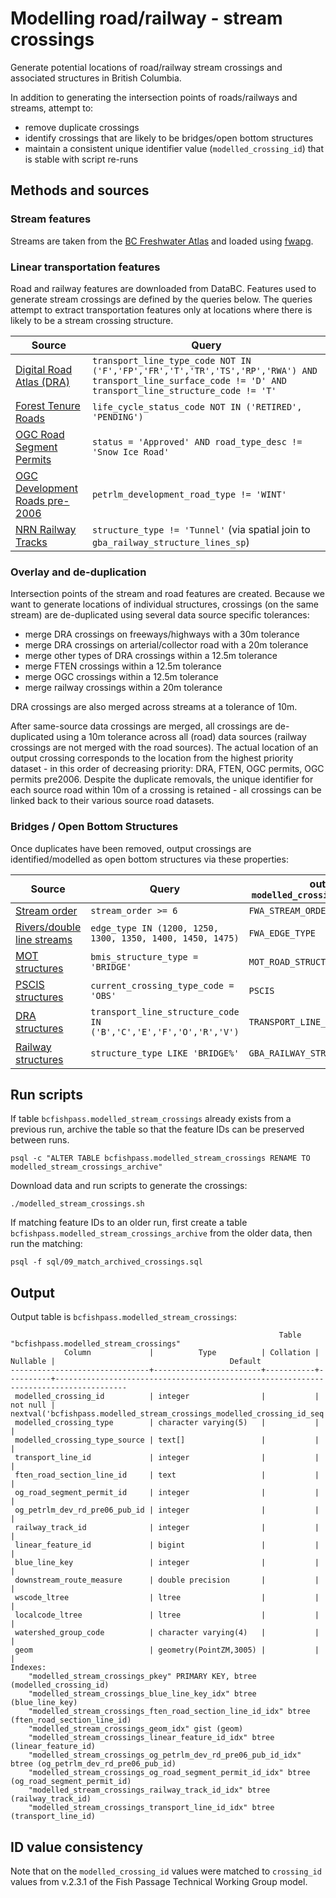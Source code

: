# Modelling road/railway - stream crossings

Generate potential locations of road/railway stream crossings and associated structures in British Columbia.

In addition to generating the intersection points of roads/railways and streams, attempt to:

- remove duplicate crossings
- identify crossings that are likely to be bridges/open bottom structures
- maintain a consistent unique identifier value (`modelled_crossing_id`) that is stable with script re-runs

## Methods and sources

### Stream features

Streams are taken from the [BC Freshwater Atlas](https://catalogue.data.gov.bc.ca/dataset/freshwater-atlas-stream-network) and loaded using [fwapg](https://github.com/smnorris/fwapg).

### Linear transportation features

Road and railway features are downloaded from DataBC. Features used to generate stream crossings are defined by the queries below. The queries attempt to extract transportation features only at locations where there is likely to be a stream crossing structure.

| Source         | Query |
| ------------- | ------------- |
| [Digital Road Atlas (DRA)](https://catalogue.data.gov.bc.ca/dataset/digital-road-atlas-dra-master-partially-attributed-roads)  | `transport_line_type_code NOT IN ('F','FP','FR','T','TR','TS','RP','RWA') AND transport_line_surface_code != 'D' AND transport_line_structure_code != 'T' ` |
| [Forest Tenure Roads](https://catalogue.data.gov.bc.ca/dataset/forest-tenure-road-section-lines)  | `life_cycle_status_code NOT IN ('RETIRED', 'PENDING')` |
| [OGC Road Segment Permits](https://catalogue.data.gov.bc.ca/dataset/oil-and-gas-commission-road-segment-permits)  | `status = 'Approved' AND road_type_desc != 'Snow Ice Road'` |
| [OGC Development Roads pre-2006](https://catalogue.data.gov.bc.ca/dataset/ogc-petroleum-development-roads-pre-2006-public-version) | `petrlm_development_road_type != 'WINT'` |
| [NRN Railway Tracks](https://catalogue.data.gov.bc.ca/dataset/railway-track-line)  | `structure_type != 'Tunnel'` (via spatial join to `gba_railway_structure_lines_sp`) |

### Overlay and de-duplication

Intersection points of the stream and road features are created. Because we want to generate locations of individual structures, crossings (on the same stream) are de-duplicated using several data source specific tolerances:

- merge DRA crossings on freeways/highways with a 30m tolerance
- merge DRA crossings on arterial/collector road with a 20m tolerance
- merge other types of DRA crossings within a 12.5m tolerance
- merge FTEN crossings within a 12.5m tolerance
- merge OGC crossings within a 12.5m tolerance
- merge railway crossings within a 20m tolerance

DRA crossings are also merged across streams at a tolerance of 10m.

After same-source data crossings are merged, all crossings are de-duplicated using a 10m tolerance across all (road) data sources (railway crossings are not merged with the road sources). The actual location of an output crossing corresponds to the location from the highest priority dataset - in this order of decreasing priority: DRA, FTEN, OGC permits, OGC permits pre2006. Despite the duplicate removals, the unique identifier for each source road within 10m of a crossing is retained - all crossings can be linked back to their various source road datasets.

### Bridges / Open Bottom Structures

Once duplicates have been removed, output crossings are identified/modelled as open bottom structures via these properties:

| Source         | Query        | output `modelled_crossing_type_source` |
| ------------- | ------------- | ------------- |
| [Stream order](https://catalogue.data.gov.bc.ca/dataset/freshwater-atlas-stream-network) | `stream_order >= 6` | `FWA_STREAM_ORDER` |
| [Rivers/double line streams](https://catalogue.data.gov.bc.ca/dataset/freshwater-atlas-stream-network)  | `edge_type IN (1200, 1250, 1300, 1350, 1400, 1450, 1475)` | `FWA_EDGE_TYPE` |
| [MOT structures](https://catalogue.data.gov.bc.ca/dataset/ministry-of-transportation-mot-road-structures) | `bmis_structure_type = 'BRIDGE'` | `MOT_ROAD_STRUCTURE_SP` |
| [PSCIS structures](https://catalogue.data.gov.bc.ca/dataset/pscis-assessments) | `current_crossing_type_code = 'OBS'` | `PSCIS` |
| [DRA structures](https://catalogue.data.gov.bc.ca/dataset/digital-road-atlas-dra-master-partially-attributed-roads) | `transport_line_structure_code IN ('B','C','E','F','O','R','V')` | `TRANSPORT_LINE_STRUCTURE_CODE` |
| [Railway structures](https://catalogue.data.gov.bc.ca/dataset/railway-structure-line) | `structure_type LIKE 'BRIDGE%'` | `GBA_RAILWAY_STRUCTURE_LINES_SP` |


## Run scripts

If table `bcfishpass.modelled_stream_crossings` already exists from a previous run, archive the table so that the feature IDs can be preserved between runs.

    psql -c "ALTER TABLE bcfishpass.modelled_stream_crossings RENAME TO modelled_stream_crossings_archive"

Download data and run scripts to generate the crossings:

    ./modelled_stream_crossings.sh

If matching feature IDs to an older run, first create a table `bcfishpass.modelled_stream_crossings_archive` from the older data, then run the matching:

    psql -f sql/09_match_archived_crossings.sql

## Output

Output table is `bcfishpass.modelled_stream_crossings`:

```
                                                            Table "bcfishpass.modelled_stream_crossings"
            Column             |          Type          | Collation | Nullable |                                       Default
-------------------------------+------------------------+-----------+----------+--------------------------------------------------------------------------------------
 modelled_crossing_id          | integer                |           | not null | nextval('bcfishpass.modelled_stream_crossings_modelled_crossing_id_seq'::regclass)
 modelled_crossing_type        | character varying(5)   |           |          |
 modelled_crossing_type_source | text[]                 |           |          |
 transport_line_id             | integer                |           |          |
 ften_road_section_line_id     | text                   |           |          |
 og_road_segment_permit_id     | integer                |           |          |
 og_petrlm_dev_rd_pre06_pub_id | integer                |           |          |
 railway_track_id              | integer                |           |          |
 linear_feature_id             | bigint                 |           |          |
 blue_line_key                 | integer                |           |          |
 downstream_route_measure      | double precision       |           |          |
 wscode_ltree                  | ltree                  |           |          |
 localcode_ltree               | ltree                  |           |          |
 watershed_group_code          | character varying(4)   |           |          |
 geom                          | geometry(PointZM,3005) |           |          |
Indexes:
    "modelled_stream_crossings_pkey" PRIMARY KEY, btree (modelled_crossing_id)
    "modelled_stream_crossings_blue_line_key_idx" btree (blue_line_key)
    "modelled_stream_crossings_ften_road_section_line_id_idx" btree (ften_road_section_line_id)
    "modelled_stream_crossings_geom_idx" gist (geom)
    "modelled_stream_crossings_linear_feature_id_idx" btree (linear_feature_id)
    "modelled_stream_crossings_og_petrlm_dev_rd_pre06_pub_id_idx" btree (og_petrlm_dev_rd_pre06_pub_id)
    "modelled_stream_crossings_og_road_segment_permit_id_idx" btree (og_road_segment_permit_id)
    "modelled_stream_crossings_railway_track_id_idx" btree (railway_track_id)
    "modelled_stream_crossings_transport_line_id_idx" btree (transport_line_id)
```

## ID value consistency

Note that on the `modelled_crossing_id` values were matched to `crossing_id` values from v.2.3.1 of the Fish Passage Technical Working Group model.
